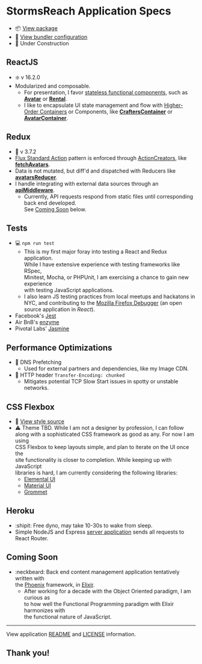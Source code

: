 # StormsReach Application Specs

* :package: [View package](package.json)
* :briefcase: [View bundler configuration](webpack.config.js)
* :construction_worker: Under Construction

ReactJS
-------
 * :sparkle: v 16.2.0
 * Modularized and composable.
   * For presentation, I favor [stateless functional components](https://tylermcginnis.com/functional-components-vs-stateless-functional-components-vs-stateless-components/), such as **[Avatar](app/components/Avatar.js)** or **[Rental](app/components/Rental.js)**.
   * I like to encapsulate UI state management and flow with [Higher-Order Containers](https://facebook.github.io/react/docs/higher-order-components.html) or Components, like **[CraftersContainer](app/containers/CraftersContainer.js)** or **[AvatarContainer](app/containers/AvatarContainer.js)**.

Redux
-----
 * :truck: v 3.7.2
 * [Flux Standard Action](https://github.com/acdlite/flux-standard-action) pattern is enforced through [ActionCreators](http://redux.js.org/docs/basics/Actions.html#action-creators), like **[fetchAvatars](app/actions/fetch_avatars.js)**.
 * Data is not mutated, but diff'd and dispatched with Reducers like **[avatarsReducer](app/reducers/avatars_reducer.js)**.
 * I handle integrating with external data sources through an **[apiMiddleware](app/middlewares/api_middleware.js)**.
   * Currently, API requests respond from static files until corresponding back end developed.  
See [Coming Soon](#coming-soon) below.

Tests
-----
* :computer: `npm run test`
  * This is my first major foray into testing a React and Redux application.  
 While I have extensive experience with testing frameworks like RSpec,  
 Minitest, Mocha, or PHPUnit, I am exercising a chance to gain new experience  
 with testing JavaScript applications.  
  * I also learn JS testing practices from local meetups and hackatons in NYC,
and contributing to the [Mozilla Firefox Debugger](https://github.com/stratigos/debugger.html)
 (an open source application in *React*).
* Facebook's [Jest](https://github.com/facebook/jest)
* Air BnB's [enzyme](https://github.com/airbnb/enzyme)
* Pivotal Labs' [Jasmine](https://jasmine.github.io/)

Performance Optimizations
-------------------------
 * :running: DNS Prefetching
   * Used for external partners and dependencies, like my Image CDN.
 * :speedboat: HTTP header `Transfer-Encoding: chunked`
   * Mitigates potential TCP Slow Start issues in spotty or unstable networks.

CSS Flexbox
-----------
* :ribbon: [View style source](app/assets/stylesheets/index.scss)
* :warning: Theme TBD. While I am not a designer by profession, I can follow  
along with a sophisticated CSS framework as good as any. For now I am using  
CSS Flexbox to keep layouts simple, and plan to iterate on the UI once the  
site functionality is closer to completion. While keeping up with JavaScript  
libraries is hard, I am currently considering the following libraries:
  * [Elemental UI](http://elemental-ui.com/)
  * [Material UI](http://www.material-ui.com/#/)
  * [Grommet](https://grommet.github.io/docs/)

Heroku
------
* :shipit: Free dyno, may take 10-30s to wake from sleep.
* Simple NodeJS and Express [server application](server.js) sends all requests to React Router.

Coming Soon
-----------

* :neckbeard: Back end content management application tentatively written with  
the [Phoenix](http://www.phoenixframework.org/) framework, in [Elixir](http://elixir-lang.org/).  
  * After working for a decade with the Object Oriented paradigm, I am  curious as  
to how well the Functional Programming paradigm with Elixir harmonizes  with  
the functional nature of JavaScript.

----

View application [README](README.md) and [LICENSE](LICENSE) information.

## Thank you!

